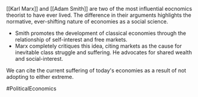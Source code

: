[[Karl Marx]] and [[Adam Smith]] are two of the most influential eocnomics theorist to have ever lived. The difference in their arguments highlights the normative, ever-shifting nature of economies as a social science.

- Smith promotes the development of classical economies through the relationship of self-interest and free markets.
- Marx completely critiques this idea, citing markets as the cause for inevitable class struggle and suffering. He advocates for shared wealth and social-interest.

We can cite the current suffering of today's economies as a result of not adopting to either extreme.

#PoliticalEconomics 